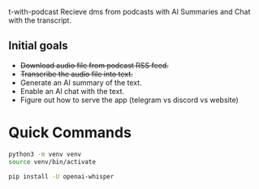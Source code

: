 t-with-podcast
Recieve dms from podcasts with AI Summaries and Chat with the transcript.

## Initial goals
* ~~Download audio file from podcast RSS feed.~~
* ~~Transcribe the audio file into text.~~
* Generate an AI summary of the text.
* Enable an AI chat with the text.
* Figure out how to serve the app (telegram vs discord vs website)


# Quick Commands

```zsh
python3 -m venv venv
source venv/bin/activate
```

```zsh
pip install -U openai-whisper
```
